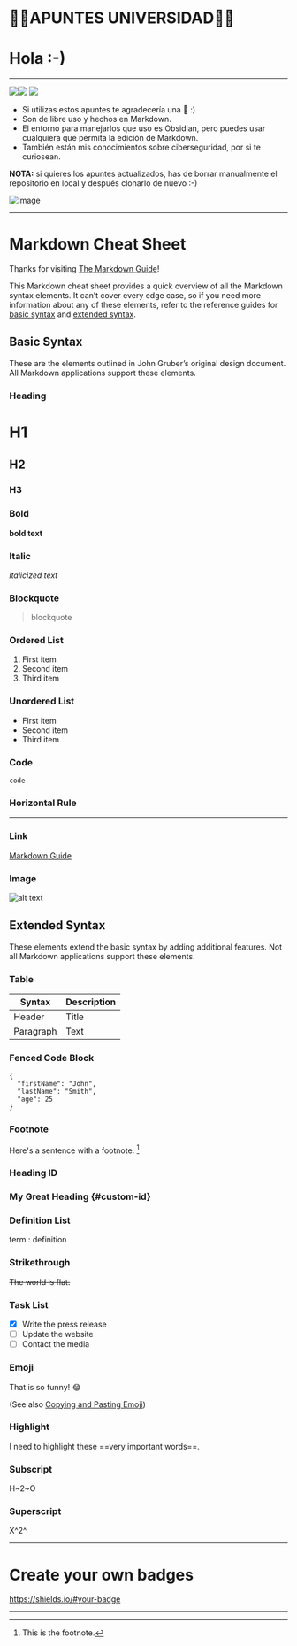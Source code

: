 # 💚💜APUNTES UNIVERSIDAD💚💜
# Hola :-)
---
![](https://img.shields.io/badge/Markdown-000000?style=for-the-badge&logo=markdown&logoColor=white)![](`https://img.shields.io/badge/Markdown-000000?style=for-the-badge&logo=markdown&logoColor=white`) ![](https://img.shields.io/badge/Made%20with-Obsidian-blueviolet)
- Si utilizas estos apuntes te agradecería una 🌟 :)
- Son de libre uso y hechos en Markdown.
- El entorno para manejarlos que uso es Obsidian, pero puedes usar cualquiera que permita la edición de Markdown.
- También están mis conocimientos sobre ciberseguridad, por si te curiosean.

**NOTA:** si quieres los apuntes actualizados, has de borrar manualmente el repositorio en local y después clonarlo de nuevo :-)

![image](https://user-images.githubusercontent.com/87705461/159601672-3430cfc7-3334-4fd7-97bc-9a62c5f76c05.png)

---
# Markdown Cheat Sheet

Thanks for visiting [The Markdown Guide](https://www.markdownguide.org)!

This Markdown cheat sheet provides a quick overview of all the Markdown syntax elements. It can’t cover every edge case, so if you need more information about any of these elements, refer to the reference guides for [basic syntax](https://www.markdownguide.org/basic-syntax) and [extended syntax](https://www.markdownguide.org/extended-syntax).

## Basic Syntax

These are the elements outlined in John Gruber’s original design document. All Markdown applications support these elements.

### Heading

# H1
## H2
### H3

### Bold

**bold text**

### Italic

*italicized text*

### Blockquote

> blockquote

### Ordered List

1. First item
2. Second item
3. Third item

### Unordered List

- First item
- Second item
- Third item

### Code

`code`

### Horizontal Rule

---

### Link

[Markdown Guide](https://www.markdownguide.org)

### Image

![alt text](https://www.markdownguide.org/assets/images/tux.png)

## Extended Syntax

These elements extend the basic syntax by adding additional features. Not all Markdown applications support these elements.

### Table

| Syntax | Description |
| ----------- | ----------- |
| Header | Title |
| Paragraph | Text |

### Fenced Code Block

```
{
  "firstName": "John",
  "lastName": "Smith",
  "age": 25
}
```

### Footnote

Here's a sentence with a footnote. [^1]

[^1]: This is the footnote.

### Heading ID

### My Great Heading {#custom-id}

### Definition List

term
: definition

### Strikethrough

~~The world is flat.~~

### Task List

- [x] Write the press release
- [ ] Update the website
- [ ] Contact the media

### Emoji

That is so funny! :joy:

(See also [Copying and Pasting Emoji](https://www.markdownguide.org/extended-syntax/#copying-and-pasting-emoji))

### Highlight

I need to highlight these ==very important words==.

### Subscript

H~2~O

### Superscript

X^2^

---
# Create your own badges
https://shields.io/#your-badge

---
